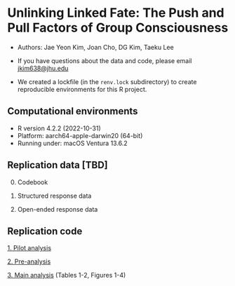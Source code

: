# Unlinking Linked Fate: The Push and Pull Factors of Group Consciousness

* Authors: Jae Yeon Kim, Joan Cho, DG Kim, Taeku Lee

* If you have questions about the data and code, please email jkim638@jhu.edu 
- We created a lockfile (in the `renv.lock` subdirectory) to create reproducible environments for this R project. 

## Computational environments 
 
- R version 4.2.2 (2022-10-31)
- Platform: aarch64-apple-darwin20 (64-bit)
- Running under: macOS Ventura 13.6.2

## Replication data [TBD]

0. Codebook 

1. Structured response data 

2. Open-ended response data 

## Replication code 

[1. Pilot analysis](https://github.com/jaeyk/unlinking_linked_fate/blob/main/src/pilot_analysis.rmd)

[2. Pre-analysis](https://github.com/jaeyk/unlinking_linked_fate/blob/main/src/pre_analysis.rmd) 

[3. Main analysis](https://github.com/jaeyk/unlinking_linked_fate/blob/main/src/main_analysis.rmd) (Tables 1-2, Figures 1-4)
